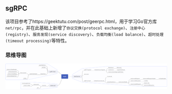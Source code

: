 ## sgRPC

该项目参考了https://geektutu.com/post/geerpc.html，用于学习Go官方库`net/rpc`，并在此基础上新增了`协议交换(protocol exchange)`、`注册中心(registry)`、`服务发现(service discovery)`、`负载均衡(load balance)`、`超时处理(timeout processing)`等特性。

### 思维导图

![思维导图](https://github.com/LMFrank/sgRPC/blob/main/doc/sgRPC.png)